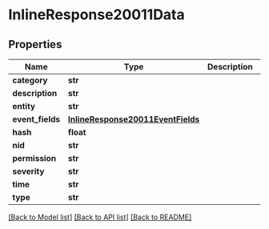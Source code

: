 # InlineResponse20011Data

## Properties
Name | Type | Description | Notes
------------ | ------------- | ------------- | -------------
**category** | **str** |  | [optional] 
**description** | **str** |  | [optional] 
**entity** | **str** |  | [optional] 
**event_fields** | [**InlineResponse20011EventFields**](InlineResponse20011EventFields.md) |  | [optional] 
**hash** | **float** |  | [optional] 
**nid** | **str** |  | [optional] 
**permission** | **str** |  | [optional] 
**severity** | **str** |  | [optional] 
**time** | **str** |  | [optional] 
**type** | **str** |  | [optional] 

[[Back to Model list]](../README.md#documentation-for-models) [[Back to API list]](../README.md#documentation-for-api-endpoints) [[Back to README]](../README.md)

